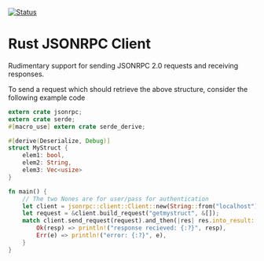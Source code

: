 [![Status](https://travis-ci.org/apoelstra/rust-jsonrpc.png?branch=master)](https://travis-ci.org/apoelstra/rust-jsonrpc)

# Rust JSONRPC Client

Rudimentary support for sending JSONRPC 2.0 requests and receiving responses.

To send a request which should retrieve the above structure, consider the following
example code

```rust
extern crate jsonrpc;
extern crate serde;
#[macro_use] extern crate serde_derive;

#[derive(Deserialize, Debug)]
struct MyStruct {
    elem1: bool,
    elem2: String,
    elem3: Vec<usize>
}

fn main() {
    // The two Nones are for user/pass for authentication
    let client = jsonrpc::client::Client::new(String::from("localhost"), None, None);
    let request = &client.build_request("getmystruct", &[]);
    match client.send_request(request).and_then(|res| res.into_result::<MyStruct>()) {
        Ok(resp) => println!("response recieved: {:?}", resp),
        Err(e) => println!("error: {:?}", e),
    }
}
```
